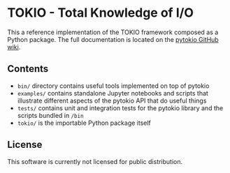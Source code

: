 TOKIO - Total Knowledge of I/O
================================================================================

This a reference implementation of the TOKIO framework composed as a Python
package.  The full documentation is located on the [pytokio GitHub wiki][].

Contents
--------------------------------------------------------------------------------

- `bin/` directory contains useful tools implemented on top of pytokio
- `examples/` contains standalone Jupyter notebooks and scripts that illustrate
  different aspects of the pytokio API that do useful things
- `tests/` contains unit and integration tests for the pytokio library and
   the scripts bundled in `/bin`
- `tokio/` is the importable Python package itself

License
--------------------------------------------------------------------------------
This software is currently not licensed for public distribution.

[pytokio GitHub wiki]: https://github.com/NERSC/pytokio/wiki
